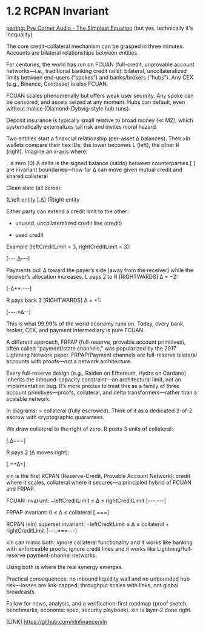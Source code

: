 # 1.2 RCPAN Invariant 

[pairing: Pye Corner Audio - The Simplest Equation](https://www.youtube.com/watch?v=Vp0a8tdzJmk) (but yes, technically it's inequality)


The core credit–collateral mechanism can be grasped in three minutes. Accounts are bilateral relationships between entities. 

For centuries, the world has run on FCUAN (full-credit, unprovable account networks—i.e., traditional banking credit rails): bilateral, uncollateralized limits between end-users (“spokes”) and banks/brokers (“hubs”). Any CEX (e.g., Binance, Coinbase) is also FCUAN. 

FCUAN scales phenomenally but offers weak user security. Any spoke can be censored, and assets seized at any moment. Hubs can default, even without malice (Diamond–Dybvig–style hub runs). 

Deposit insurance is typically small relative to broad money (≪ M2), which systematically externalizes tail risk and invites moral hazard.

Two entities start a financial relationship (per-asset Δ balances). Their xln wallets compare their hex IDs; the lower becomes L (left), the other R (right). Imagine an x-axis where:

. is zero (0)
Δ delta is the signed balance (saldo) between counterparties
[ ] are invariant boundaries—how far Δ can move given mutual credit and shared collateral

Clean slate (all zeros):

(L)eft entity   [.Δ]   (R)ight entity

Either party can extend a credit limit to the other:
- unused, uncollateralized credit line (credit)
* used credit

Example (leftCreditLimit = 3, rightCreditLimit = 3):

[---.Δ---]

Payments pull Δ toward the payer’s side (away from the receiver) while the receiver’s allocation increases.
L pays 2 to R [RIGHTWARDS] Δ = −2:

[-Δ**.---]

R pays back 3 [RIGHTWARDS] Δ = +1:

[---.*∆--]

This is what 99.99% of the world economy runs on. Today, every bank, broker, CEX, and payment intermediary is pure FCUAN.

A different approach, FRPAP (full-reserve, provable account primitives), often called “payment/state channels,” was popularized by the 2017 Lightning Network paper. FRPAP/Payment channels are full-reserve bilateral accounts with proofs—not a network architecture.

Every full-reserve design (e.g., Raiden on Ethereum, Hydra on Cardano) inherits the inbound-capacity constraint—an architectural limit, not an implementation bug. It’s more precise to treat this as a family of three account primitives—proofs, collateral, and delta transformers—rather than a scalable network.

In diagrams:
= collateral (fully escrowed). Think of it as a dedicated 2-of-2 escrow with cryptographic guarantees.

We draw collateral to the right of zero. R posts 3 units of collateral:

[.Δ===]

R pays 2 (Δ moves right):

[.==Δ=]

xln is the first RCPAN (Reserve-Credit, Provable Account Network): credit where it scales, collateral where it secures—a principled hybrid of FCUAN and FRPAP.

FCUAN invariant:
−leftCreditLimit ≤ Δ ≤ rightCreditLimit
[---.---]

FRPAP invariant:
0 ≤ Δ ≤ collateral
[.===]

RCPAN (xln) superset invariant:
−leftCreditLimit ≤ Δ ≤ collateral + rightCreditLimit
[---.===---]

xln can mimic both: ignore collateral functionality and it works like banking with enforceable proofs; ignore credit lines and it works like Lightning/full-reserve payment-channel networks. 

Using both is where the real synergy emerges.

Practical consequences: no inbound liquidity wall and no unbounded hub risk—losses are link-capped; throughput scales with links, not global broadcasts.

Follow for news, analysis, and a verification-first roadmap (proof sketch, benchmarks, economic spec, security playbook). xln is layer-2 done right.

[LINK] https://github.com/xlnfinance/xln